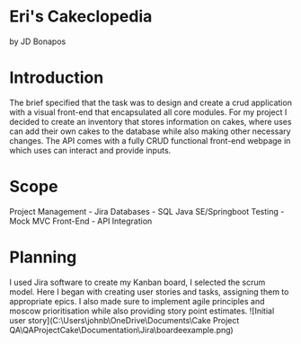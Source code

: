 # Eri's Cakeclopedia 
by JD Bonapos

# Introduction
The brief specified that the task was to design and create a crud application with a visual front-end that encapsulated all core modules. 
For my project I decided to create an inventory that stores information on cakes, where uses can add their own cakes to the database while also making other necessary changes. The API comes with a fully CRUD functional front-end webpage in which uses can interact and provide inputs.

# Scope
Project Management - Jira
Databases - SQL
Java SE/Springboot
Testing - Mock MVC
Front-End - API Integration

# Planning
I used Jira software to create my Kanban board, I selected the scrum model. Here I began with creating user stories and tasks, assigning them to appropriate epics. I also made sure to implement agile principles and moscow prioritisation while also providing story point estimates.
![Initial user story](C:\Users\johnb\OneDrive\Documents\Cake Project QA\QAProjectCake\Documentation\Jira\boardeexample.png)


